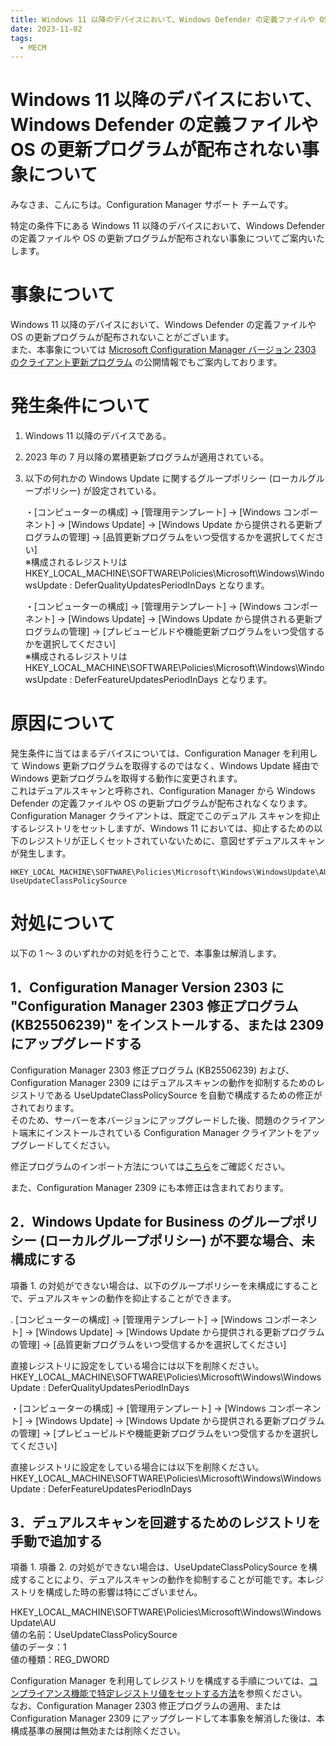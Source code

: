 ```yaml
---
title: Windows 11 以降のデバイスにおいて、Windows Defender の定義ファイルや OS の更新プログラムが配布されない事象について
date: 2023-11-02
tags:
  - MECM
---
```


# Windows 11 以降のデバイスにおいて、Windows Defender の定義ファイルや OS の更新プログラムが配布されない事象について

みなさま、こんにちは。Configuration Manager サポート チームです。

特定の条件下にある Windows 11 以降のデバイスにおいて、Windows Defender の定義ファイルや OS の更新プログラムが配布されない事象についてご案内いたします。

# 事象について
Windows 11 以降のデバイスにおいて、Windows Defender の定義ファイルや OS の更新プログラムが配布されないことがございます。  
また、本事象については [Microsoft Configuration Manager バージョン 2303 のクライアント更新プログラム](https://learn.microsoft.com/ja-jp/mem/configmgr/hotfix/2303/25073607) の公開情報でもご案内しております。

# 発生条件について
1. Windows 11 以降のデバイスである。  
2. 2023 年の 7 月以降の累積更新プログラムが適用されている。    
3. 以下の何れかの Windows Update に関するグループポリシー (ローカルグループポリシー) が設定されている。    

     ・[コンピューターの構成] -> [管理用テンプレート] -> [Windows コンポーネント] -> [Windows Update] -> [Windows Update から提供される更新プログラムの管理] -> [品質更新プログラムをいつ受信するかを選択してください]   
     ※構成されるレジストリは HKEY_LOCAL_MACHINE\SOFTWARE\Policies\Microsoft\Windows\WindowsUpdate : DeferQualityUpdatesPeriodInDays となります。

    ・[コンピューターの構成] -> [管理用テンプレート] -> [Windows コンポーネント] -> [Windows Update] -> [Windows Update から提供される更新プログラムの管理] -> [プレビュービルドや機能更新プログラムをいつ受信するかを選択してください]  
     ※構成されるレジストリは HKEY_LOCAL_MACHINE\SOFTWARE\Policies\Microsoft\Windows\WindowsUpdate : DeferFeatureUpdatesPeriodInDays となります。

# 原因について
発生条件に当てはまるデバイスについては、Configuration Manager を利用して Windows 更新プログラムを取得するのではなく、Windows Update 経由で Windows 更新プログラムを取得する動作に変更されます。  
これはデュアルスキャンと呼称され、Configuration Manager から Windows Defender の定義ファイルや OS の更新プログラムが配布されなくなります。
Configuration Manager クライアントは、既定でこのデュアル スキャンを抑止するレジストリをセットしますが、Windows 11 においては、抑止するための以下のレジストリが正しくセットされていないために、意図せずデュアルスキャンが発生します。

```
HKEY_LOCAL_MACHINE\SOFTWARE\Policies\Microsoft\Windows\WindowsUpdate\AU
UseUpdateClassPolicySource
```

# 対処について
以下の 1 ～ 3 のいずれかの対処を行うことで、本事象は解消します。  

## 1．Configuration Manager Version 2303 に "Configuration Manager 2303 修正プログラム (KB25506239)" をインストールする、または 2309 にアップグレードする  
Configuration Manager 2303 修正プログラム (KB25506239) および、Configuration Manager 2309 にはデュアルスキャンの動作を抑制するためのレジストリである UseUpdateClassPolicySource を自動で構成するための修正がされております。  
そのため、サーバーを本バージョンにアップグレードした後、問題のクライアント端末にインストールされている Configuration Manager クライアントをアップグレードしてください。

修正プログラムのインポート方法については[こちら](https://learn.microsoft.com/ja-jp/mem/configmgr/hotfix/2303/25073607#update-information-for-microsoft--configuration-manager
)をご確認ください。

また、Configuration Manager 2309 にも本修正は含まれております。

## 2．Windows Update for Business のグループポリシー (ローカルグループポリシー) が不要な場合、未構成にする  
項番 1. の対処ができない場合は、以下のグループポリシーを未構成にすることで、デュアルスキャンの動作を抑止することができます。

. [コンピューターの構成] -> [管理用テンプレート] -> [Windows コンポーネント] -> [Windows Update] -> [Windows Update から提供される更新プログラムの管理] -> [品質更新プログラムをいつ受信するかを選択してください]   

直接レジストリに設定をしている場合には以下を削除ください。  
HKEY_LOCAL_MACHINE\SOFTWARE\Policies\Microsoft\Windows\WindowsUpdate : DeferQualityUpdatesPeriodInDays

・[コンピューターの構成] -> [管理用テンプレート] -> [Windows コンポーネント] -> [Windows Update] -> [Windows Update から提供される更新プログラムの管理] -> [プレビュービルドや機能更新プログラムをいつ受信するかを選択してください]  

直接レジストリに設定をしている場合には以下を削除ください。  
HKEY_LOCAL_MACHINE\SOFTWARE\Policies\Microsoft\Windows\WindowsUpdate : DeferFeatureUpdatesPeriodInDays

## 3．デュアルスキャンを回避するためのレジストリを手動で追加する  
項番 1. 項番 2. の対処ができない場合は、UseUpdateClassPolicySource を構成することにより、デュアルスキャンの動作を抑制することが可能です。本レジストリを構成した時の影響は特にございません。   

HKEY_LOCAL_MACHINE\SOFTWARE\Policies\Microsoft\Windows\WindowsUpdate\AU  
値の名前：UseUpdateClassPolicySource  
値のデータ：1  
値の種類：REG_DWORD  

Configuration Manager を利用してレジストリを構成する手順については、[コンプライアンス機能で特定レジストリ値をセットする方法](https://jpmem.github.io/blog/mecm/20230307_01/)を参照ください。   
なお、Configuration Manager 2303 修正プログラムの適用、または Configuration Manager 2309 にアップグレードして本事象を解消した後は、本構成基準の展開は無効または削除ください。

